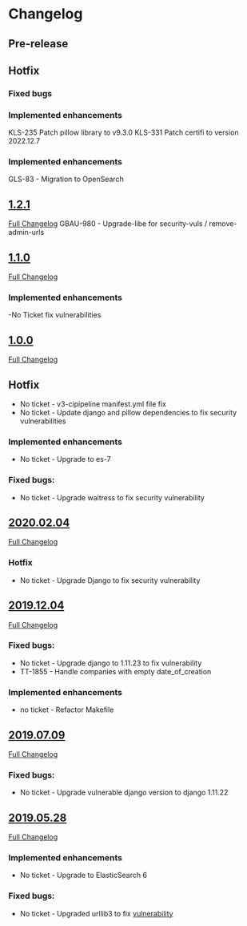 # Changelog

## Pre-release
## Hotfix
### Fixed bugs

### Implemented enhancements
KLS-235 Patch pillow library to v9.3.0
KLS-331 Patch certifi to version 2022.12.7

### Implemented enhancements
GLS-83 - Migration to OpenSearch

## [1.2.1](https://github.com/uktrade/directory-companies-house-search/releases/tag/1.2.1)
[Full Changelog](https://github.com/uktrade/directory-companies-house-search/compare/1.2.1...1.1.0)
GBAU-980 - Upgrade-libe for security-vuls / remove-admin-urls

## [1.1.0](https://github.com/uktrade/directory-companies-house-search/releases/tag/1.1.0)
[Full Changelog](https://github.com/uktrade/directory-companies-house-search/compare/1.1.0...1.0.0)

### Implemented enhancements
-No Ticket fix vulnerabilities

## [1.0.0](https://github.com/uktrade/directory-companies-house-search/releases/tag/1.0.0)
[Full Changelog](https://github.com/uktrade/directory-companies-house-search/compare/2020.02.04...1.0.0)

## Hotfix
- No ticket - v3-cipipeline manifest.yml file fix
- No ticket - Update django and pillow dependencies to fix security vulnerabilities

### Implemented enhancements
- No ticket -  Upgrade to es-7

### Fixed bugs:
- No ticket - Upgrade waitress to fix security vulnerability

## [2020.02.04](https://github.com/uktrade/directory-companies-house-searchreleases/tag/2020.02.04)
[Full Changelog](https://github.com/uktrade/directory-companies-house-search/compare/2019.07.09...2020.02.04)

### Hotfix

- No ticket - Upgrade Django to fix security vulnerability

## [2019.12.04](https://github.com/uktrade/directory-companies-house-search/releases/tag/2019.12.04)
[Full Changelog](https://github.com/uktrade/directory-companies-house-search/compare/2019.07.09..2019.12.04)

### Fixed bugs:
- No ticket - Upgrade django to 1.11.23 to fix vulnerability
- TT-1855 - Handle companies with empty date_of_creation

### Implemented enhancements
- no ticket - Refactor Makefile

## [2019.07.09](https://github.com/uktrade/directory-companies-house-search/releases/tag/2019.07.09)
[Full Changelog](https://github.com/uktrade/directory-companies-house-search/compare/2019.05.28...2019.07.09)

### Fixed bugs:

- No ticket - Upgrade vulnerable django version to django 1.11.22

## [2019.05.28](https://github.com/uktrade/directory-companies-house-search/releases/tag/2019.05.28)
[Full Changelog](https://github.com/uktrade/directory-companies-house-search/compare/2019.04.16...2019.05.28)

### Implemented enhancements

- No ticket - Upgrade to ElasticSearch 6

### Fixed bugs:

- No ticket - Upgraded urllib3 to fix [vulnerability](https://nvd.nist.gov/vuln/detail/CVE-2019-11324)
